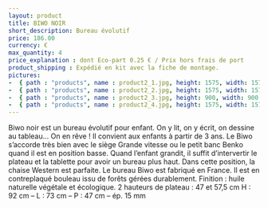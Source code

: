 ```yaml
---
layout: product
title: BIWO NOIR
short_description: Bureau évolutif
price: 186.00
currency: €
max_quantity: 4
price_explanation : dont Eco-part 0.25 € / Prix hors frais de port
product_shipping : Expédié en kit avec la fiche de montage. 
pictures:
-  { path : "products", name : product2_1.jpg, height: 1575, width: 1575 }
-  { path : "products", name : product2_2.jpg, height: 1575, width: 1575 }
-  { path : "products", name : product2_3.jpg, height: 900, width: 900 }
-  { path : "products", name : product2_4.jpg, height: 1575, width: 1575 }
---
```

Biwo noir est un bureau évolutif pour enfant.
On y lit, on y écrit, on dessine au tableau… On en rêve !
Il convient aux enfants à partir de 3 ans. Le Biwo s’accorde très bien avec le siège Grande vitesse ou le petit banc Benko quand il est en position basse. Quand l’enfant grandit, il suffit d’intervertir le plateau et la tablette pour avoir un bureau plus haut. Dans cette position, la chaise Western est parfaite.
Le bureau Biwo est fabriqué en France. Il est en contreplaqué bouleau issu de forêts gérées durablement.
Finition : huile naturelle végétale et écologique.
2 hauteurs de plateau : 47 et 57,5 cm
H : 92 cm – L : 73 cm – P : 47 cm – ép. 15 mm


